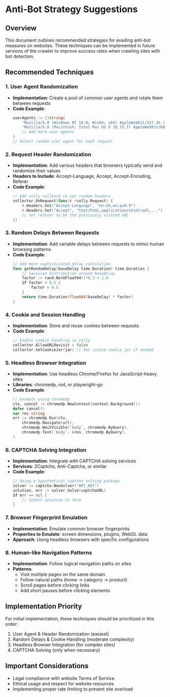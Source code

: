# Anti-Bot Strategy Suggestions

## Overview
This document outlines recommended strategies for evading anti-bot measures on websites. These techniques can be implemented in future versions of the crawler to improve success rates when crawling sites with bot detection.

## Recommended Techniques

### 1. User Agent Randomization
- **Implementation**: Create a pool of common user agents and rotate them between requests
- **Code Example**:
  ```go
  userAgents := []string{
      "Mozilla/5.0 (Windows NT 10.0; Win64; x64) AppleWebKit/537.36 (KHTML, like Gecko) Chrome/96.0.4664.110 Safari/537.36",
      "Mozilla/5.0 (Macintosh; Intel Mac OS X 10_15_7) AppleWebKit/605.1.15 (KHTML, like Gecko) Version/15.0 Safari/605.1.15",
      // Add more user agents
  }
  // Select random user agent for each request
  ```

### 2. Request Header Randomization
- **Implementation**: Add various headers that browsers typically send and randomize their values
- **Headers to Include**: Accept-Language, Accept, Accept-Encoding, Referer
- **Code Example**:
  ```go
  // Add colly callback to set random headers
  collector.OnRequest(func(r *colly.Request) {
      r.Headers.Set("Accept-Language", "en-US,en;q=0.9")
      r.Headers.Set("Accept", "text/html,application/xhtml+xml,...")
      // Set referer to be the previously visited URL
  })
  ```

### 3. Random Delays Between Requests
- **Implementation**: Add variable delays between requests to mimic human browsing patterns
- **Code Example**:
  ```go
  // Add more sophisticated delay calculation
  func getRandomDelay(baseDelay time.Duration) time.Duration {
      // Gaussian distribution around baseDelay
      factor := rand.NormFloat64()*0.3 + 1.0
      if factor < 0.5 {
          factor = 0.5
      }
      return time.Duration(float64(baseDelay) * factor)
  }
  ```

### 4. Cookie and Session Handling
- **Implementation**: Store and reuse cookies between requests
- **Code Example**:
  ```go
  // Enable cookie handling in colly
  collector.AllowURLRevisit = false
  collector.SetCookieJar(jar) // Set custom cookie jar if needed
  ```

### 5. Headless Browser Integration
- **Implementation**: Use headless Chrome/Firefox for JavaScript-heavy sites
- **Libraries**: chromedp, rod, or playwright-go
- **Code Example**:
  ```go
  // Example using chromedp
  ctx, cancel := chromedp.NewContext(context.Background())
  defer cancel()
  var res string
  err := chromedp.Run(ctx,
      chromedp.Navigate(url),
      chromedp.WaitVisible(`body`, chromedp.ByQuery),
      chromedp.Text(`body`, &res, chromedp.ByQuery),
  )
  ```

### 6. CAPTCHA Solving Integration
- **Implementation**: Integrate with CAPTCHA solving services
- **Services**: 2Captcha, Anti-Captcha, or similar
- **Code Example**:
  ```go
  // Using a hypothetical captcha solving package
  solver := captcha.NewSolver("API_KEY")
  solution, err := solver.Solve(captchaURL)
  if err == nil {
      // Submit solution in form
  }
  ```

### 7. Browser Fingerprint Emulation
- **Implementation**: Emulate common browser fingerprints
- **Properties to Emulate**: screen dimensions, plugins, WebGL data
- **Approach**: Using headless browsers with specific configurations

### 8. Human-like Navigation Patterns
- **Implementation**: Follow logical navigation paths on sites
- **Patterns**: 
  - Visit multiple pages on the same domain
  - Follow natural paths (home → category → product)
  - Scroll pages before clicking links
  - Add short pauses before clicking elements

## Implementation Priority
For initial implementation, these techniques should be prioritized in this order:
1. User Agent & Header Randomization (easiest)
2. Random Delays & Cookie Handling (moderate complexity)
3. Headless Browser Integration (for complex sites)
4. CAPTCHA Solving (only when necessary)

## Important Considerations
- Legal compliance with website Terms of Service
- Ethical usage and respect for website resources
- Implementing proper rate limiting to prevent site overload
